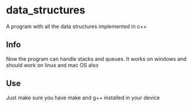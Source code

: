 # data_structures
A program with all the data structures implemented in c++

## Info
Now the program can handle stacks and queues.
It works on windows and should work on linux and mac OS also

## Use
Just make sure you have make and g++ installed in your device